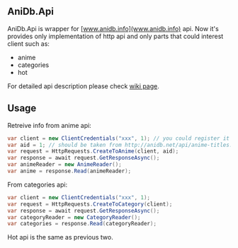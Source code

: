 AniDb.Api
---------

AniDb.Api is wrapper for [www.anidb.info](www.anidb.info) api. Now it's provides only implementation of http api and only parts that could interest client such as:

 * anime
 * categories
 * hot

For detailed api description please check [wiki page](http://wiki.anidb.info/w/HTTP_API_Definition).

Usage
------

Retreive info from anime api:
```csharp
var client = new ClientCredentials("xxx", 1); // you could register it here http://anidb.net/perl-bin/animedb.pl?show=client
var aid = 1; // should be taken from http://anidb.net/api/anime-titles.dat.gz
var request = HttpRequests.CreateToAnime(client, aid);
var response = await request.GetResponseAsync();
var animeReader = new AnimeReader();
var anime = response.Read(animeReader);
```

From categories api:
```csharp
var client = new ClientCredentials("xxx", 1);
var request = HttpRequests.CreateToCategory(client);
var response = await request.GetResponseAsync();
var categoryReader = new CategoryReader();
var categories = response.Read(categoryReader);
```

Hot api is the same as previous two.